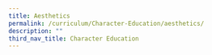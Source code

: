 ```yaml
---
title: Aesthetics
permalink: /curriculum/Character-Education/aesthetics/
description: ""
third_nav_title: Character Education
---
```

